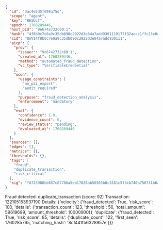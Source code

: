 ```json
{
  "id": "3ac4e5d5f698a75d",
  "scope": "agent",
  "key": "RESULT",
  "epoch": 1760289446,
  "host_pid": "9e6742732c60:1",
  "hash": "4f8b0c7e0a9c35db090c2922d3e84a7add9301110177f32accc1ffc25e0cb969",
  "cid": "QmV14f8b0c7e0a9c35db090c2922d3e84a7add930111",
  "aicp": {
    "prov": {
      "issuer": "9e6742732c60:1",
      "created_at": 1760289446,
      "method": "automated_fraud_detection",
      "vc_type": "VerifiableCredential"
    },
    "ucon": {
      "usage_constraints": [
        "no_pii_export",
        "audit_required"
      ],
      "purpose": "fraud_detection_analysis",
      "enforcement": "mandatory"
    },
    "eval": {
      "confidence": 1.0,
      "evidence_count": 0,
      "review_status": "pending",
      "evaluated_at": 1760289446
    }
  },
  "sources": [],
  "edges": [],
  "metrics": {},
  "thresholds": {},
  "tags": [
    "fraud",
    "duplicate_transaction",
    "risk_critical"
  ],
  "sig": "fd723988bb687c87706a5eb17826ab58505b8c3581c573cb740a750731b6a80c"
}
```

Fraud detected: duplicate_transaction (score: 92)
Transaction: 122105153937190
Details: {'velocity': {'fraud_detected': True, 'risk_score': 100, 'details': {'transaction_count': 123, 'threshold': 50, 'total_amount': 59619699, 'amount_threshold': 10000000}}, 'duplicate': {'fraud_detected': True, 'risk_score': 85, 'details': {'duplicate_count': 122, 'first_seen': 1760285765, 'matching_hash': '8cf441fb6328957e'}}}